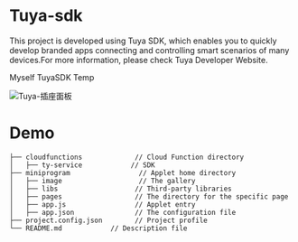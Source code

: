 # Tuya-sdk
This project is developed using Tuya SDK, which enables you to quickly develop branded apps connecting and controlling smart scenarios of many devices.For more information, please check Tuya Developer Website.

Myself TuyaSDK Temp

![Tuya-插座面板](https://user-images.githubusercontent.com/63355541/116043248-01cc2180-a6a2-11eb-8fb7-d23ed54d2a40.jpg)


# Demo 
```
├── cloudfunctions             // Cloud Function directory
│   ├── ty-service            // SDK
├── miniprogram                 // Applet home directory
│   ├── image                   // The gallery
│   ├── libs                   // Third-party libraries
│   ├── pages                  // The directory for the specific page
│   ├── app.js                 // Applet entry
│   ├── app.json               // The configuration file
├── project.config.json        // Project profile
└── README.md            // Description file
```
